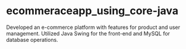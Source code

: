 # ecommeraceapp_using_core-java
Developed an e-commerce platform with features for product and user management.  Utilized Java Swing for the front-end and MySQL for database operations.
